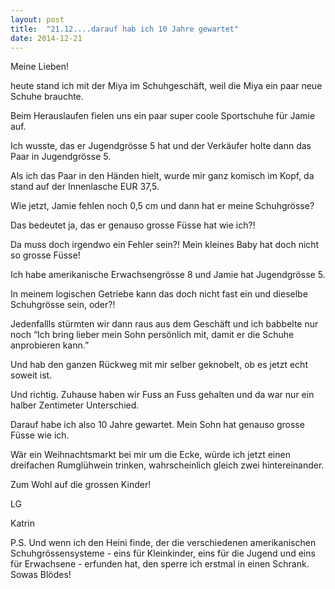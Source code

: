 ```yaml
---
layout: post
title:  "21.12....darauf hab ich 10 Jahre gewartet"
date: 2014-12-21
---
```

Meine Lieben!


heute stand ich mit der Miya im Schuhgeschäft, weil die Miya ein paar neue Schuhe brauchte.



Beim Herauslaufen fielen uns ein paar super coole Sportschuhe für Jamie auf.



Ich wusste, das er Jugendgrösse 5 hat und der Verkäufer holte dann das Paar in Jugendgrösse 5.



Als ich das Paar in den Händen hielt, wurde mir ganz komisch im Kopf, da stand auf der Innenlasche EUR 37,5.



Wie jetzt, Jamie fehlen noch 0,5 cm und dann hat er meine Schuhgrösse? 



Das bedeutet ja, das er genauso grosse Füsse hat wie ich?!



Da muss doch irgendwo ein Fehler sein?! Mein kleines Baby hat doch nicht so grosse Füsse!



Ich habe amerikanische Erwachsengrösse 8 und Jamie hat Jugendgrösse 5.



In meinem logischen Getriebe kann das doch nicht fast ein und dieselbe Schuhgrösse sein, oder?!



Jedenfallls stürmten wir dann raus aus dem Geschäft und ich babbelte nur noch “Ich bring lieber mein Sohn persönlich mit, damit er die Schuhe anprobieren kann.”



Und hab den ganzen Rückweg mit mir selber geknobelt, ob es jetzt echt soweit ist. 



Und richtig. Zuhause haben wir Fuss an Fuss gehalten und da war nur ein halber Zentimeter Unterschied.



Darauf habe ich also 10 Jahre gewartet. Mein Sohn hat genauso grosse Füsse wie ich.



Wär ein Weihnachtsmarkt bei mir um die Ecke, würde ich jetzt einen dreifachen Rumglühwein trinken, wahrscheinlich gleich zwei hintereinander.



Zum Wohl auf die grossen Kinder!



LG

Katrin



P.S. Und wenn ich den Heini finde, der die verschiedenen amerikanischen Schuhgrössensysteme - eins für Kleinkinder, eins für die Jugend und eins für Erwachsene - erfunden hat, den sperre ich erstmal in einen Schrank. Sowas Blödes!















